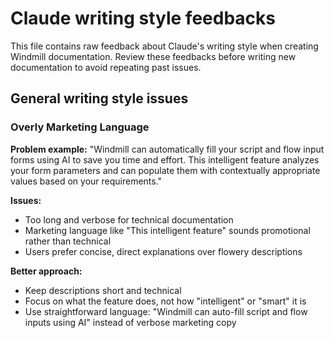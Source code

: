 # Claude writing style feedbacks

This file contains raw feedback about Claude's writing style when creating Windmill documentation. Review these feedbacks before writing new documentation to avoid repeating past issues.

## General writing style issues

### Overly Marketing Language

**Problem example:**
"Windmill can automatically fill your script and flow input forms using AI to save you time and effort. This intelligent feature analyzes your form parameters and can populate them with contextually appropriate values based on your requirements."

**Issues:**

- Too long and verbose for technical documentation
- Marketing language like "This intelligent feature" sounds promotional rather than technical
- Users prefer concise, direct explanations over flowery descriptions

**Better approach:**

- Keep descriptions short and technical
- Focus on what the feature does, not how "intelligent" or "smart" it is
- Use straightforward language: "Windmill can auto-fill script and flow inputs using AI" instead of verbose marketing copy
